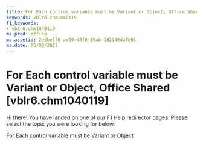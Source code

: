 ```yaml
---
title: For Each control variable must be Variant or Object, Office Shared [vblr6.chm1040119]
keywords: vblr6.chm1040119
f1_keywords:
- vblr6.chm1040119
ms.prod: office
ms.assetid: 2e5beff0-ae09-48f0-89ab-382146da7b01
ms.date: 06/08/2017
---
```



# For Each control variable must be Variant or Object, Office Shared [vblr6.chm1040119]

Hi there! You have landed on one of our F1 Help redirector pages. Please select the topic you were looking for below.

[For Each control variable must be Variant or Object](http://msdn.microsoft.com/library/304e3277-d3f9-62fe-8f7a-3af750635b6c%28Office.15%29.aspx)

